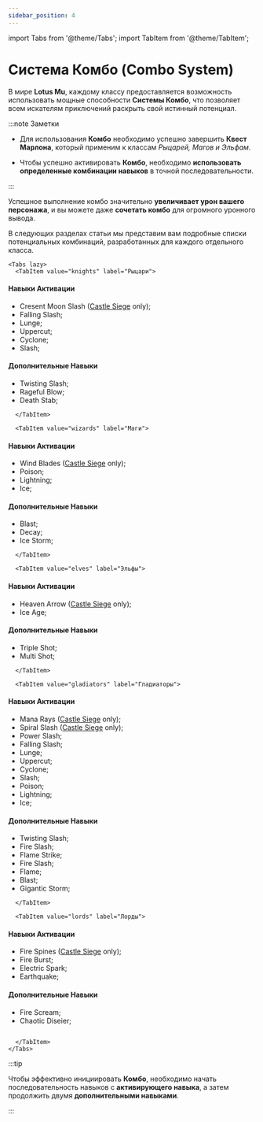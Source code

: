 ```yaml
---
sidebar_position: 4
---
```


import Tabs from '@theme/Tabs';
import TabItem from '@theme/TabItem';

# Система Комбо (Combo System)

В мире **Lotus Mu**, каждому классу предоставляется возможность использовать мощные способности **Системы Комбо**, что позволяет всем искателям приключений раскрыть свой истинный потенциал.

:::note Заметки

- Для использования **Комбо** необходимо успешно завершить **Квест Марлона**, который применим к классам _Рыцарей, Магов и Эльфам_.

- Чтобы успешно активировать **Комбо**, необходимо **использовать определенные комбинации навыков** в точной последовательности.

:::

Успешное выполнение комбо значительно **увеличивает урон вашего персонажа**, и вы можете даже **сочетать комбо** для огромного уронного вывода.

В следующих разделах статьи мы представим вам подробные списки потенциальных комбинаций, разработанных для каждого отдельного класса.

```mdx-code-block
<Tabs lazy>
  <TabItem value="knights" label="Рыцари">
```

#### Навыки Активации

- Cresent Moon Slash ([Castle Siege](/events/castle-siege#cresent-moon-slash) only);
- Falling Slash;
- Lunge;
- Uppercut;
- Cyclone;
- Slash;

#### Дополнительные Навыки

- Twisting Slash;
- Rageful Blow;
- Death Stab;

```mdx-code-block
  </TabItem>

  <TabItem value="wizards" label="Маги">
```

#### Навыки Активации

- Wind Blades ([Castle Siege](/events/castle-siege#wind-blades) only);
- Poison;
- Lightning;
- Ice;

#### Дополнительные Навыки

- Blast;
- Decay;
- Ice Storm;

```mdx-code-block
  </TabItem>

  <TabItem value="elves" label="Эльфы">
```

#### Навыки Активации

- Heaven Arrow ([Castle Siege](/events/castle-siege#heaven-arrow) only);
- Ice Age;

#### Дополнительные Навыки

- Triple Shot;
- Multi Shot;

```mdx-code-block
  </TabItem>

  <TabItem value="gladiators" label="Гладиаторы">
```

#### Навыки Активации

- Mana Rays ([Castle Siege](/events/castle-siege#mana-rays) only);
- Spiral Slash ([Castle Siege](/events/castle-siege#spiral-slash) only);
- Power Slash;
- Falling Slash;
- Lunge;
- Uppercut;
- Cyclone;
- Slash;
- Poison;
- Lightning;
- Ice;

#### Дополнительные Навыки

- Twisting Slash;
- Fire Slash;
- Flame Strike;
- Fire Slash;
- Flame;
- Blast;
- Gigantic Storm;

```mdx-code-block
  </TabItem>

  <TabItem value="lords" label="Лорды">
```

#### Навыки Активации

- Fire Spines ([Castle Siege](/events/castle-siege#fire-spines) only);
- Fire Burst;
- Electric Spark;
- Earthquake;

#### Дополнительные Навыки

- Fire Scream;
- Chaotic Diseier;

```mdx-code-block

  </TabItem>
</Tabs>
```

:::tip

Чтобы эффективно инициировать **Комбо**, необходимо начать последовательность навыков с **активирующего навыка**, а затем продолжить двумя **дополнительными навыками**.

:::
